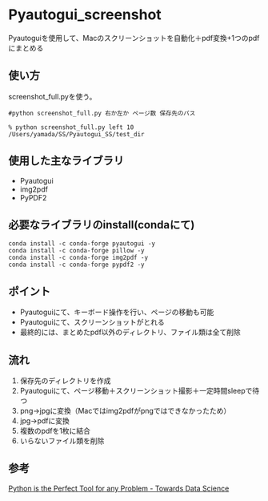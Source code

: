 # Pyautogui_screenshot

Pyautoguiを使用して、Macのスクリーンショットを自動化＋pdf変換+1つのpdfにまとめる

## 使い方

screenshot_full.pyを使う。

```
#python screenshot_full.py 右か左か ページ数 保存先のパス

% python screenshot_full.py left 10 /Users/yamada/SS/Pyautogui_SS/test_dir
```

## 使用した主なライブラリ

- Pyautogui
- img2pdf
- PyPDF2

## 必要なライブラリのinstall(condaにて)

```
conda install -c conda-forge pyautogui -y
conda install -c conda-forge pillow -y
conda install -c conda-forge img2pdf -y
conda install -c conda-forge pypdf2 -y
```


## ポイント

- Pyautoguiにて、キーボード操作を行い、ページの移動も可能
- Pyautoguiにて、スクリーンショットがとれる
- 最終的には、まとめたpdf以外のディレクトリ、ファイル類は全て削除

## 流れ

1. 保存先のディレクトリを作成
2. Pyautoguiにて、ページ移動＋スクリーンショット撮影＋一定時間sleepで待つ
3. png→jpgに変換（Macではimg2pdfがpngではできなかったため）
4. jpg→pdfに変換
5. 複数のpdfを1枚に結合
6. いらないファイル類を削除

## 参考

[Python is the Perfect Tool for any Problem - Towards Data Science](https://towardsdatascience.com/python-is-the-perfect-tool-for-any-problem-f2ba42889a85)
